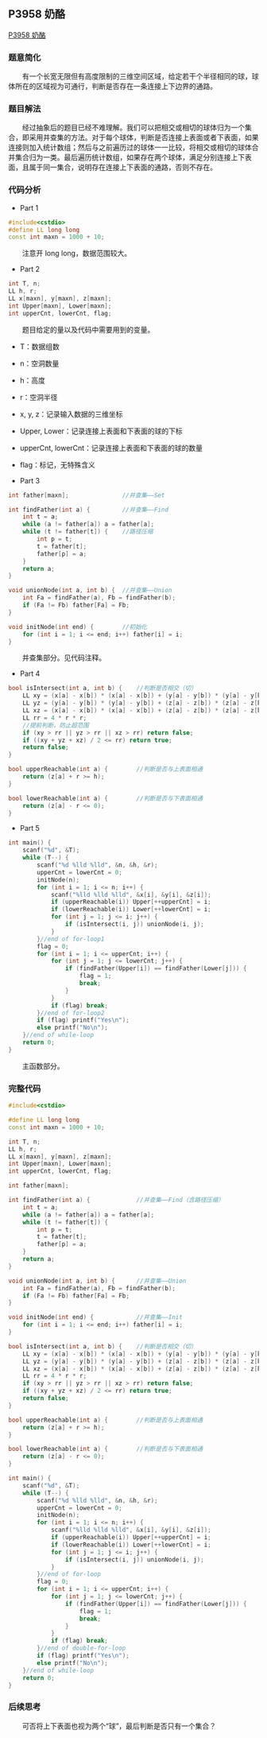 ## P3958 奶酪

[P3958 奶酪](https://www.luogu.com.cn/problem/P3958)

### 题意简化

&emsp;&emsp;有一个长宽无限但有高度限制的三维空间区域，给定若干个半径相同的球，球体所在的区域视为可通行，判断是否存在一条连接上下边界的通路。

### 题目解法

&emsp;&emsp;经过抽象后的题目已经不难理解。我们可以把相交或相切的球体归为一个集合，即采用并查集的方法。对于每个球体，判断是否连接上表面或者下表面，如果连接则加入统计数组；然后与之前遍历过的球体一一比较，将相交或相切的球体合并集合归为一类。最后遍历统计数组，如果存在两个球体，满足分别连接上下表面，且属于同一集合，说明存在连接上下表面的通路，否则不存在。

### 代码分析

-   Part 1

```c++
#include<cstdio>
#define LL long long
const int maxn = 1000 + 10;
```

&emsp;&emsp;注意开 long long，数据范围较大。

-   Part 2

```c++
int T, n;
LL h, r;
LL x[maxn], y[maxn], z[maxn];
int Upper[maxn], Lower[maxn];
int upperCnt, lowerCnt, flag;
```

&emsp;&emsp;题目给定的量以及代码中需要用到的变量。

-   T：数据组数
-   n：空洞数量
-   h：高度
-   r：空洞半径
-   x, y, z：记录输入数据的三维坐标
-   Upper, Lower：记录连接上表面和下表面的球的下标
-   upperCnt, lowerCnt：记录连接上表面和下表面的球的数量
-   flag：标记，无特殊含义


-   Part 3

```c++
int father[maxn];               //并查集——Set

int findFather(int a) {         //并查集——Find
    int t = a;
    while (a != father[a]) a = father[a];
    while (t != father[t]) {    //路径压缩
        int p = t;
        t = father[t];
        father[p] = a;
    }
    return a;
}

void unionNode(int a, int b) {  //并查集——Union
    int Fa = findFather(a), Fb = findFather(b);
    if (Fa != Fb) father[Fa] = Fb;
}

void initNode(int end) {        //初始化
    for (int i = 1; i <= end; i++) father[i] = i;
}
```

&emsp;&emsp;并查集部分。见代码注释。

-   Part 4

```c++
bool isIntersect(int a, int b) {    //判断是否相交（切）
    LL xy = (x[a] - x[b]) * (x[a] - x[b]) + (y[a] - y[b]) * (y[a] - y[b]);
    LL yz = (y[a] - y[b]) * (y[a] - y[b]) + (z[a] - z[b]) * (z[a] - z[b]);
    LL xz = (x[a] - x[b]) * (x[a] - x[b]) + (z[a] - z[b]) * (z[a] - z[b]);
    LL rr = 4 * r * r;
    //提前判断，防止超范围
    if (xy > rr || yz > rr || xz > rr) return false;
    if ((xy + yz + xz) / 2 <= rr) return true;
    return false;
}

bool upperReachable(int a) {        //判断是否与上表面相通
    return (z[a] + r >= h);
}

bool lowerReachable(int a) {        //判断是否与下表面相通
    return (z[a] - r <= 0);
}
```

-   Part 5

```c++
int main() {
    scanf("%d", &T);
    while (T--) {
        scanf("%d %lld %lld", &n, &h, &r);
        upperCnt = lowerCnt = 0;
        initNode(n);
        for (int i = 1; i <= n; i++) {
            scanf("%lld %lld %lld", &x[i], &y[i], &z[i]);
            if (upperReachable(i)) Upper[++upperCnt] = i;
            if (lowerReachable(i)) Lower[++lowerCnt] = i;
            for (int j = 1; j <= i; j++) {
                if (isIntersect(i, j)) unionNode(i, j);
            }
        }//end of for-loop1
        flag = 0;
        for (int i = 1; i <= upperCnt; i++) {
            for (int j = 1; j <= lowerCnt; j++) {
                if (findFather(Upper[i]) == findFather(Lower[j])) {
                    flag = 1;
                    break;
                }
            }
            if (flag) break;
        }//end of for-loop2
        if (flag) printf("Yes\n");
        else printf("No\n");
    }//end of while-loop
    return 0;
}
```

&emsp;&emsp;主函数部分。

### 完整代码

```c++
#include<cstdio>

#define LL long long
const int maxn = 1000 + 10;

int T, n;
LL h, r;
LL x[maxn], y[maxn], z[maxn];
int Upper[maxn], Lower[maxn];
int upperCnt, lowerCnt, flag;

int father[maxn];

int findFather(int a) {             //并查集——Find（含路径压缩）
    int t = a;
    while (a != father[a]) a = father[a];
    while (t != father[t]) {
        int p = t;
        t = father[t];
        father[p] = a;
    }
    return a;
}

void unionNode(int a, int b) {      //并查集——Union
    int Fa = findFather(a), Fb = findFather(b);
    if (Fa != Fb) father[Fa] = Fb;
}

void initNode(int end) {            //并查集——Init
    for (int i = 1; i <= end; i++) father[i] = i;
}

bool isIntersect(int a, int b) {    //判断是否相交（切）
    LL xy = (x[a] - x[b]) * (x[a] - x[b]) + (y[a] - y[b]) * (y[a] - y[b]);
    LL yz = (y[a] - y[b]) * (y[a] - y[b]) + (z[a] - z[b]) * (z[a] - z[b]);
    LL xz = (x[a] - x[b]) * (x[a] - x[b]) + (z[a] - z[b]) * (z[a] - z[b]);
    LL rr = 4 * r * r;
    if (xy > rr || yz > rr || xz > rr) return false;
    if ((xy + yz + xz) / 2 <= rr) return true;
    return false;
}

bool upperReachable(int a) {        //判断是否与上表面相通
    return (z[a] + r >= h);
}

bool lowerReachable(int a) {        //判断是否与下表面相通
    return (z[a] - r <= 0);
}

int main() {
    scanf("%d", &T);
    while (T--) {
        scanf("%d %lld %lld", &n, &h, &r);
        upperCnt = lowerCnt = 0;
        initNode(n);
        for (int i = 1; i <= n; i++) {
            scanf("%lld %lld %lld", &x[i], &y[i], &z[i]);
            if (upperReachable(i)) Upper[++upperCnt] = i;
            if (lowerReachable(i)) Lower[++lowerCnt] = i;
            for (int j = 1; j <= i; j++) {
                if (isIntersect(i, j)) unionNode(i, j);
            }
        }//end of for-loop
        flag = 0;
        for (int i = 1; i <= upperCnt; i++) {
            for (int j = 1; j <= lowerCnt; j++) {
                if (findFather(Upper[i]) == findFather(Lower[j])) {
                    flag = 1;
                    break;
                }
            }
            if (flag) break;
        }//end of double-for-loop
        if (flag) printf("Yes\n");
        else printf("No\n");
    }//end of while-loop
    return 0;
}
```

### 后续思考

&emsp;&emsp;可否将上下表面也视为两个“球”，最后判断是否只有一个集合？

